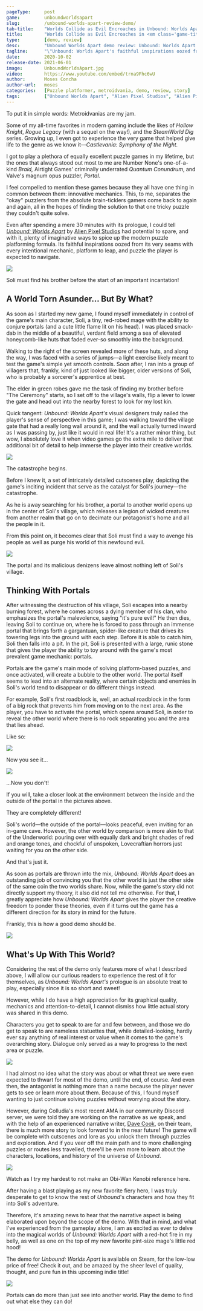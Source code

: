 ```yaml
---
pageType:     post
game:         unboundworldsapart
slug:         /unbound-worlds-apart-review-demo/
tab-title:    "Worlds Collide as Evil Encroaches in Unbound: Worlds Apart"
title:        "Worlds Collide as Evil Encroaches in <em class='game-title'>Unbound Worlds Apart</em>"
type:         [demo, review]
desc:         "Unbound Worlds Apart demo review: Unbound: Worlds Apart's faithful inspirations oozed from its very seams with every intentional mechanic, platform to leap, and puzzle the player is expected to navigate."
tagline:      "\"Unbound: Worlds Apart's faithful inspirations oozed from its very seams with every intentional mechanic, platform to leap, and puzzle the player is expected to navigate.\""
date:         2020-10-02
release-date: 2021-06-01
image:        UnboundWorldsApart.jpg
video:        https://www.youtube.com/embed/trna9Fhc6wU
author:       Moses Concha
author-url:   moses
categories:   [Puzzle platformer, metroidvania, demo, review, story]
tags:         ["Unbound Worlds Apart", "Alien Pixel Studios", "Alien Pixel Studios", 2D, metroidvania, puzzle, platformer, magic, portals, art, hero, tiny, featured]
---
```

To put it in simple words: Metroidvanias are my jam.

Some of my all-time favorites in modern gaming include the likes of *Hollow Knight*, *Rogue Legacy* (with a sequel on the way!), and the *SteamWorld Dig* series. Growing up, I even got to experience the very game that helped give life to the genre as we know it—*Castlevania: Symphony of the Night.*

I got to play a plethora of equally excellent puzzle games in my lifetime, but the ones that always stood out most to me are Number None's one-of-a-kind *Braid,* Airtight Games' criminally underrated *Quantum Conundrum*, and Valve's magnum opus puzzler, *Portal*.

I feel compelled to mention these games because they all have one thing in common between them: innovative mechanics. This, to me, separates the "okay" puzzlers from the absolute brain-ticklers gamers come back to again and again, all in the hopes of finding the solution to that one tricky puzzle they couldn't quite solve.

Even after spending a mere 30 minutes with its prologue, I could tell *[Unbound: Worlds Apart](https://unboundthegame.com/)* by [Alien Pixel Studios](https://www.facebook.com/AlienPixel/) had potential to spare, and with it, plenty of imaginative ways to spice up the modern puzzle platforming formula. Its faithful inspirations oozed from its very seams with every intentional mechanic, platform to leap, and puzzle the player is expected to navigate.

![][image0]

<figcaption>Soli must find his brother before the start of an important incantation!</figcaption> 

## A World Torn Asunder... But By What?

As soon as I started my new game, I found myself immediately in control of the game's main character, Soli, a tiny, red-robed mage with the ability to conjure portals (and a cute little flame lit on his head). I was placed smack-dab in the middle of a beautiful, verdant field among a sea of elevated honeycomb-like huts that faded ever-so smoothly into the background.

Walking to the right of the screen revealed more of these huts, and along the way, I was faced with a series of jumps—a light exercise likely meant to test the game's simple yet smooth controls. Soon after, I ran into a group of villagers that, frankly, kind of just looked like bigger, older versions of Soli, who is probably a sorcerer's apprentice at best.

The elder in green robes gave me the task of finding my brother before "The Ceremony" starts, so I set off to the village's walls, flip a lever to lower the gate and head out into the nearby forest to look for my lost kin.

Quick tangent: *Unbound: Worlds Apart's* visual designers truly nailed the player's sense of perspective in this game; I was walking toward the village gate that had a really long wall around it, and the wall actually turned inward as I was passing by, just like it would in real life! It's a rather minor thing, but wow, I absolutely love it when video games go the extra mile to deliver that additional bit of detail to help immerse the player into their creative worlds.

![][image1]

<figcaption>The catastrophe begins.</figcaption>

Before I knew it, a set of intricately detailed cutscenes play, depicting the game's inciting incident that serve as the catalyst for Soli's journey—the catastrophe.

As he is away searching for his brother, a portal to another world opens up in the center of Soli's village, which releases a legion of wicked creatures from another realm that go on to decimate our protagonist's home and all the people in it.

From this point on, it becomes clear that Soli must find a way to avenge his people as well as purge his world of this newfound evil. 

![][image2]

<figcaption>The portal and its malicious denizens leave almost nothing left of Soli's village.</figcaption>

## Thinking With Portals

After witnessing the destruction of his village, Soli escapes into a nearby burning forest, where he comes across a dying member of his clan, who emphasizes the portal's malevolence, saying "it's pure evil!" He then dies, leaving Soli to continue on, where he is forced to pass through an immense portal that brings forth a gargantuan, spider-like creature that drives its towering legs into the ground with each step. Before it is able to catch him, Soli then falls into a pit. In the pit, Soli is presented with a large, runic stone that gives the player the ability to toy around with the game's most prevalent game mechanic: portals.

Portals are the game's main mode of solving platform-based puzzles, and once activated, will create a bubble to the other world. The portal itself seems to lead into an alternate reality, where certain objects and enemies in Soli's world tend to disappear or do different things instead.

For example, Soli's first roadblock is, well, an actual roadblock in the form of a big rock that prevents him from moving on to the next area. As the player, you have to activate the portal, which opens around Soli, in order to reveal the other world where there is no rock separating you and the area that lies ahead.

Like so:

![][image3]

<figcaption>Now you see it...</figcaption>

![][image4]

<figcaption>...Now you don't!</figcaption>

If you will, take a closer look at the environment between the inside and the outside of the portal in the pictures above.

They are completely different!

Soli's world—the outside of the portal—looks peaceful, even inviting for an in-game cave. However, the other world by comparison is more akin to that of the Underworld: pouring over with equally dark and bright shades of red and orange tones, and chockful of unspoken, Lovecraftian horrors just waiting for you on the other side.

And that's just it.

As soon as portals are thrown into the mix, *Unbound: Worlds Apart* does an outstanding job of convincing you that the other world is just the other side of the same coin the two worlds share. Now, while the game's story did not directly support my theory, it also did not tell me otherwise. For that, I greatly appreciate how *Unbound: Worlds Apart* gives the player the creative freedom to ponder these theories, even if it turns out the game has a different direction for its story in mind for the future. 

Frankly, this is how a good demo should be.

![][image-extra0]

## What's Up With This World?

Considering the rest of the demo only features more of what I described above, I will allow our curious readers to experience the rest of it for themselves, as *Unbound: Worlds Apart's* prologue is an absolute treat to play, especially since it is so short and sweet!

However, while I do have a high appreciation for its graphical quality, mechanics and attention-to-detail, I cannot dismiss how little actual story was shared in this demo.

Characters you get to speak to are far and few between, and those we do get to speak to are nameless statuettes that, while detailed-looking, hardly ever say anything of real interest or value when it comes to the game's overarching story. Dialogue only served as a way to progress to the next area or puzzle.

![][image-extra1]

I had almost no idea what the story was about or what threat we were even expected to thwart for most of the demo, until the end, of course. And even then, the antagonist is nothing more than a name because the player never gets to see or learn more about them. Because of this, I found myself wanting to just continue solving puzzles without worrying about the story.

However, during Colludia's most recent AMA in our community Discord server, we were told they are working on the narrative as we speak, and with the help of an experienced narrative writer, [Dave Cook](https://twitter.com/davescook), on their team, there is much more story to look forward to in the near future! The game will be complete with cutscenes and lore as you unlock them through puzzles and exploration. And if you veer off the main path and to more challenging puzzles or routes less travelled, there'll be even more to learn about the characters, locations, and history of the universe of *Unbound*.

![][image5]

<figcaption>Watch as I try my hardest to not make an Obi-Wan Kenobi reference here.</figcaption>

After having a blast playing as my new favorite fiery hero, I was truly desperate to get to know the rest of *Unbound*'s characters and how they fit into Soli's adventure.

Therefore, it's amazing news to hear that the narrative aspect is being elaborated upon beyond the scope of the demo. With that in mind, and what I've experienced from the gameplay alone, I am as excited as ever to delve into the magical worlds of *Unbound: Worlds Apart* with a red-hot fire in my belly, as well as one on the top of my new favorite pint-size mage's little red hood!

The demo for *Unbound: Worlds Apart* is available on Steam, for the low-low price of free! Check it out, and be amazed by the sheer level of quality, thought, and pure fun in this upcoming indie title!

![][image6]

<figcaption>Portals can do more than just see into another world. Play the demo to find out what else they can do!</figcaption>

[image0]: /images/post/unboundworldsapart/UnboundWorldsApart0.jpg
[image1]: /images/post/unboundworldsapart/UnboundWorldsApart1.jpg
[image2]: /images/post/unboundworldsapart/UnboundWorldsApart2.jpg
[image3]: /images/post/unboundworldsapart/UnboundWorldsApart3.jpg
[image4]: /images/post/unboundworldsapart/UnboundWorldsApart4.jpg
[image5]: /images/post/unboundworldsapart/UnboundWorldsApart5.jpg
[image6]: /images/post/unboundworldsapart/UnboundWorldsApart6.jpg
[image-extra0]: /images/post/unboundworldsapart/Unbound-portal.jpg
[image-extra1]: /images/post/unboundworldsapart/Unbound-dialogue.jpg
